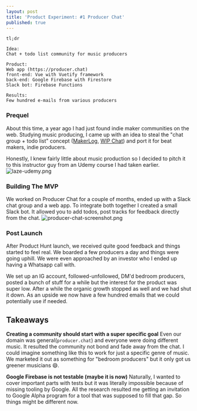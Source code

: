 ```yaml
---
layout: post
title: 'Product Experiment: #1 Producer Chat'
published: true
---
```

```
tl;dr

Idea: 
Chat + todo list community for music producers

Product:
Web app (https://producer.chat)
front-end: Vue with Vuetify framework
back-end: Google Firebase with Firestore
Slack bot: Firebase Functions

Results:
Few hundred e-mails from various producers
```


### Prequel

About this time, a year ago I had just found indie maker communities on the web. Studying music producing, I came up with an idea to steal the "chat group + todo list" concept ([MakerLog](https://getmakerlog.com), [WIP Chat](https://wip.chat/))
and port it for beat makers, indie producers. 

Honestly, I knew fairly little about music production so I decided to pitch it to this instructor guy from an Udemy course I had taken earlier.
![laze-udemy.png]({{site.url}}/images/2019-10-14-producer-chat/laze-udemy.png)

### Building The MVP

We worked on Producer Chat for a couple of months, ended up with a Slack chat group and a web app. To integrate both together I created a small Slack bot. It allowed you to add todos, post tracks for feedback directly from the chat. 
![producer-chat-screenshot.png]({{site.baseurl}}/images/producer-chat-screenshot.png)

### Post Launch

After Product Hunt launch, we received quite good feedback and things started to feel real. We boarded a few producers a day and things were going uphill. We were even approached by an investor who I ended up having a Whatsapp call with.

We set up an IG account, followed-unfollowed, DM'd bedroom producers, posted a bunch of stuff for a while but the interest for the product was super low. After a while the organic growth stopped as well and we had shut it down. As an upside we now have a few hundred emails that we could potentially use if needed.

## Takeaways

**Creating a community should start with a super specific goal** 
Even our domain was general(`producer.chat`) and everyone were doing different music. It resulted the community not bond and fade away from the chat. I could imagine something like this to work for just a specific genre of music. We marketed it out as something for "bedroom producers" but it only got us greener musicians 😄.
 
**Google Firebase is not testable (maybe it is now)**
Naturally, I wanted to cover important parts with tests but it was literally impossible because of missing tooling by Google. All the research resulted me getting an invitation to Google Alpha program for a tool that was supposed to fill that gap. So things might be different now.




